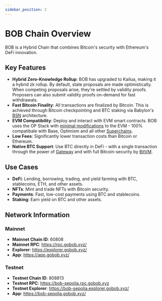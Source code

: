 ```yaml
---
sidebar_position: 2
---
```


# BOB Chain Overview

BOB is a Hybrid Chain that combines Bitcoin's security with Ethereum's DeFi innovation.

## Key Features

- **Hybrid Zero-Knowledge Rollup**: BOB has upgraded to Kailua, making it a hybrid zk rollup. By default, state proposals are made optimistically. When competing proposals arise, they're settled by validity proofs. Proposers can also submit validity proofs on-demand for fast withdrawals.
- **Fast Bitcoin Finality**: All transactions are finalized by Bitcoin. This is achieved through Bitcoin checkpointing and BTC staking via Babylon's [BSN](https://docs.babylonlabs.io/guides/overview/bitcoin_secured_networks/) architecture.
- **EVM Compatibility**: Deploy and interact with EVM smart contracts. BOB uses the OP Stack with [minimal modifications](https://op-geth.optimism.io/) to the EVM - 100% compatibale with Base, Optimism and all other [Superchains](https://docs.optimism.io/superchain/superchain-explainer).
- **Low Fees**: Significantly lower transaction costs than Bitcoin or Ethereum.
- **Native BTC Support**: Use BTC directly in DeFi - with a single transaction through the power of [Gateway](/docs/gateway) and with full Bitcoin-security by [BitVM](/docs/bitvm).

## Use Cases

- **DeFi**: Lending, borrowing, trading, and yield farming with BTC, stablecoins, ETH, and other assets.
- **NFTs**: Mint and trade NFTs with Bitcoin security.
- **Payments**: Fast, low-cost payments using BTC and stablecoins.
- **Staking**: Earn yield on BTC and other assets.

## Network Information

### Mainnet

- **Mainnet Chain ID**: 60808
- **Mainnet RPC**: https://rpc.gobob.xyz/
- **Explorer**: https://explorer.gobob.xyz/
- **App**: https://app.gobob.xyz/

### Testnet

- **Testnet Chain ID**: 808813
- **Testnet RPC**: https://bob-sepolia.rpc.gobob.xyz
- **Testnet Explorer**: https://bob-sepolia.explorer.gobob.xyz/
- **App**: https://bob-sepolia.gobob.xyz/
